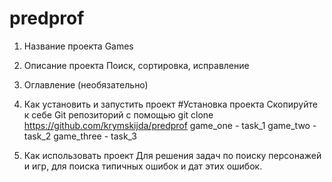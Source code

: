 # predprof
1. Название проекта
   Games 
3. Описание проекта
  Поиск, сортировка, исправление
4. Оглавление (необязательно)

5. Как установить и запустить проект
   #Установка проекта
  Скопируйте к себе Git репозиторий с помощью git clone https://github.com/krymskijda/predprof
  game_one - task_1
  game_two - task_2
  game_three - task_3

7. Как использовать проект
Для решения задач по поиску персонажей и игр, для поиска типичных ошибок и дат этих ошибок.

